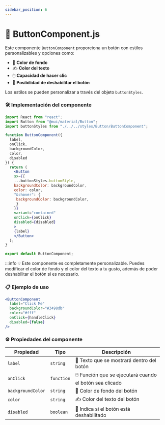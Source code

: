 ```yaml
---
sidebar_position: 6
---
```


# 🎨 ButtonComponent.js

Este componente `ButtonComponent` proporciona un botón con estilos personalizables y opciones como:

- 🎨 **Color de fondo**
- ✍️ **Color del texto**
- 🖱️ **Capacidad de hacer clic**
- 🚫 **Posibilidad de deshabilitar el botón**

Los estilos se pueden personalizar a través del objeto `buttonStyles`.

### 🛠️ Implementación del componente

```jsx
import React from "react";
import Button from "@mui/material/Button";
import buttonStyles from "./../../styles/Button/ButtonComponent";

function ButtonComponent({
  label,
  onClick,
  backgroundColor,
  color,
  disabled
}) {
  return (
    <Button
    sx={{
    ...buttonStyles.buttonStyle,
    backgroundColor: backgroundColor,
    color: color,
    "&:hover": {
     backgroundColor: backgroundColor,
     }
    }}
    variant="contained"
    onClick={onClick}
    disabled={disabled}
    >
    {label}
    </Button>
  );
}

export default ButtonComponent;
```

:::info 💡 Este componente es completamente personalizable. Puedes modificar el color de fondo y el color del texto a tu gusto, además de poder deshabilitar el botón si es necesario. 

### 📋 Ejemplo de uso

```jsx
<ButtonComponent
  label="Click Me"
  backgroundColor="#3498db"
  color="#fff"
  onClick={handleClick}
  disabled={false}
/>
```

### ⚙️ Propiedades del componente


| Propiedad        | Tipo       | Descripción                                                |
| ---------------- | ---------- | ---------------------------------------------------------- |
| `label`          | `string`   | 📛 Texto que se mostrará dentro del botón                   |
| `onClick`        | `function` | 🖱️ Función que se ejecutará cuando el botón sea clicado      |
| `backgroundColor`| `string`   | 🎨 Color de fondo del botón                                 |
| `color`          | `string`   | ✍️ Color del texto del botón                                |
| `disabled`       | `boolean`  | 🚫 Indica si el botón está deshabilitado                    |
